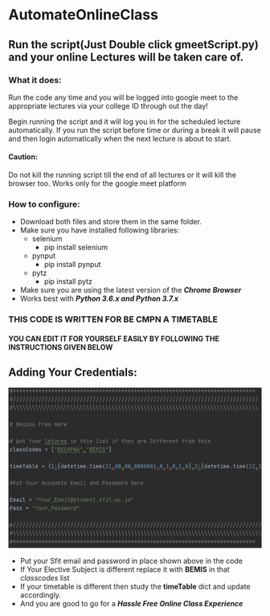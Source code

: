 # AutomateOnlineClass

## Run the script(Just Double click gmeetScript.py) and your online Lectures will be taken care of.

### What it does:

Run the code any time and you will be logged into google meet to the appropriate lectures via your college ID through out the day!

Begin running the script and it will log you in for the scheduled lecture automatically.
If you run the script before time or during a break it will pause and then login automatically when the next lecture is about to start.
#### Caution:
Do not kill the running script till the end of all lectures or it will kill the browser too. 
Works only for the google meet platform

### How to configure:
- Download both files and store them in the same folder.
- Make sure you have installed following libraries:
  - selenium
    - pip install selenium
  - pynput
    - pip install pynput
  - pytz
    - pip install pytz
- Make sure you are using the latest version of the _**Chrome Browser**_
- Works best with _**Python 3.6.x and Python 3.7.x**_

### THIS CODE IS WRITTEN FOR BE CMPN A TIMETABLE
#### YOU CAN EDIT IT FOR YOURSELF EASILY BY FOLLOWING THE INSTRUCTIONS GIVEN BELOW

## Adding Your Credentials:

![pic](https://github.com/amrutsavadatti/AutomateOnlineClass/blob/master/img.JPG)

- Put your Sfit email and password in place shown above in the code
- If Your Elective Subject is different replace it with **BEMIS** in that _classcodes_ list
- If your timetable is different then study the **timeTable** dict and update accordingly.
- And you are good to go for a _**Hassle Free Online Class Experience**_ 
